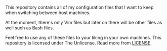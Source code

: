 This repository contains all of my configuration files that I want to keep
when switching between host machines.

At the moment, there's only Vim files but later on there will be other files
as well such as Bash files.

Feel free to use any of these files to your liking in your own machines. This
repository is licensed under The Unlicense. Read more from
[LICENSE](https://github.com/paatre/dotfiles/blob/main/LICENSE).

